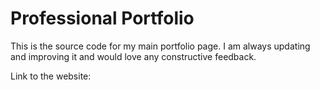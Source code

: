 # Professional Portfolio 

This is the source code for my main portfolio page. I am always updating and improving it and would love any constructive feedback. 

Link to the website:



